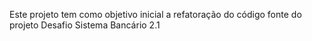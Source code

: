Este projeto tem como objetivo inicial a refatoração do código fonte do projeto Desafio Sistema Bancário 2.1
